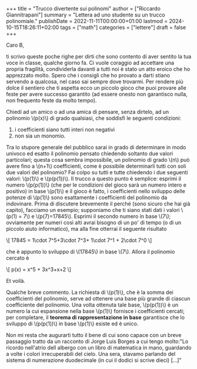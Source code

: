 +++
title = "Trucco divertente sui polinomi"
author = ["Riccardo Giannitrapani"]
summary = "Lettera ad uno studente su un trucco polinomiale."
publishDate = 2022-11-11T00:00:00+01:00
lastmod = 2024-10-15T18:26:11+02:00
tags = ["math"]
categories = ["lettere"]
draft = false
+++

Caro B,

ti scrivo queste poche righe per dirti che sono contento di aver
sentito la tua voce in classe, qualche giorno fa. Ci vuole coraggio ad
accettare una propria fragilità, condividerla davanti a tutti noi è
stato un atto eroico che ho apprezzato molto. Spero che i consigli che
ho provato a darti stiano servendo a qualcosa, nel caso sai sempre dove
trovarmi. Per rendere più dolce il sentiero che ti aspetta ecco un
piccolo gioco che puoi provare alle feste per avere successo garantito
(ad essere onesto non garantisco nulla, non frequento feste da molto
tempo).

Chiedi ad un amico o ad una amica di pensare, senza dirtelo, ad un
polinomio \\(p(x)\\) di grado qualsiasi, che soddisfi le seguenti
condizioni:

1.  i coefficienti siano tutti interi non negativi
2.  non sia un monomio.

Tra lo stupore generale del pubblico sarai in grado di determinare in
modo univoco ed esatto il polinomio pensato chiedendo soltanto due
valori particolari; questa cosa sembra impossibile, un polinomio di
grado \\(n\\) può avere fino a \\(n+1\\) coefficienti, come è possibile
determinarli tutti con soli due valori del polinomio? Fai colpo su
tutti e tutte chiedendo i due seguenti valori: \\(p(1)\\) e \\(p(p(1))\\). Il
trucco a questo punto è semplice: esprimi il numero \\(p(p(1))\\) (che per
le condizioni del gioco sarà un numero intero e positivo) in base
\\(p(1)\\) e il gioco è fatto, i coefficienti nello sviluppo delle potenze
di \\(p(1)\\) sono esattamente i coefficienti del polinomio da
indovinare. Prima di discutere brevemente il perché (sono sicuro che
hai già capito), facciamo un esempio; supponiamo che ti siano stati
dati i valori \\(p(1) = 7\\) e \\(p(7)=17845\\). Esprimi il secondo numero in
base \\(7\\); ovviamente per numeri così alti avrai bisogno di un po' di
tempo (o di un piccolo aiuto informatico), ma alla fine otterrai il
seguente risultato

\\[  17845 = 1\cdot 7^5+3\cdot 7^3+ 1\cdot 7^1 + 2\cdot 7^0 \\]

che è appunto lo sviluppo di \\(17845\\) in base \\(7\\). Allora il polinomio
cercato è

\\[ p(x) = x^5 + 3x^3+x+2 \\]

Et voilà.

Qualche breve commento. La richiesta di \\(p(1)\\), che è la somma dei
coefficienti del polinomio, serve ad ottenere una base più grande di
ciascun coefficiente del polinomio. Una volta ottenuta tale base,
\\(p(p(1))\\) è un numero la cui espansione nella base \\(p(1)\\) fornisce i
coefficienti cercati; per completare, il ****teorema di rappresentazione
in base**** garantisce che lo sviluppo di \\(p(p(1))\\) in base \\(p(1)\\)
esiste ed è unico.

Non mi resta che augurarti tutto il bene di cui sono capace con un
breve passaggio tratto da un racconto di Jorge Luis Borges a cui tengo
molto:"Lo ricordo nell'atrio dell albergo con un libro di matematica
in mano, guardando a volte i colori irrecuperabili del cielo.  Una
sera, stavamo parlando del sistema di numerazione duodecimale (in cui
il dodici si scrive dieci) [...]"
